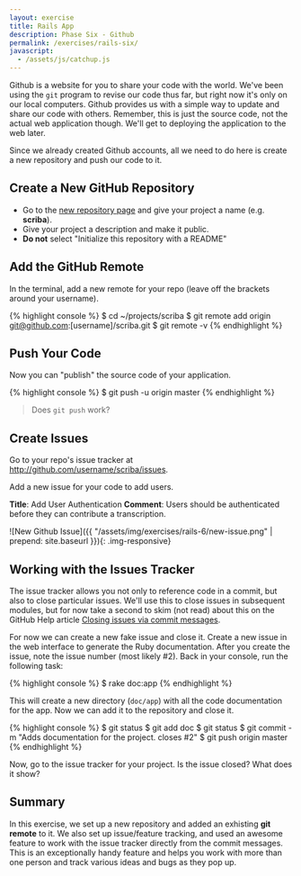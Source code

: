 ```yaml
---
layout: exercise
title: Rails App
description: Phase Six - Github
permalink: /exercises/rails-six/
javascript:
  - /assets/js/catchup.js
---
```


Github is a website for you to share your code with the world. We've
been using the `git` program to revise our code thus far, but right now
it's only on our local computers. Github provides us with a simple way
to update and share our code with others. Remember, this is just the
source code, not the actual web application though. We'll get to
deploying the application to the web later.

Since we already created Github accounts, all we need to do here is
create a new repository and push our code to it.

## Create a New GitHub Repository

* Go to the [new repository page](http://github.com/new) and give your project
a name (e.g. **scriba**).
* Give your project a description and make it public.
* **Do not** select "Initialize this repository with a README"

## Add the GitHub Remote

In the terminal, add a new remote for your repo (leave off the brackets around your username).

{% highlight console %}
$ cd ~/projects/scriba
$ git remote add origin git@github.com:[username]/scriba.git
$ git remote -v
{% endhighlight %}

## Push Your Code
Now you can "publish" the source code of your application.

{% highlight console %}
$ git push -u origin master
{% endhighlight %}

> Does `git push` work?

## Create Issues

Go to your repo's issue tracker at http://github.com/username/scriba/issues.

Add a new issue for your code to add users.

**Title**: Add User Authentication
**Comment**: Users should be authenticated before they can contribute a
transcription.

![New Github Issue]({{ "/assets/img/exercises/rails-6/new-issue.png" | prepend: site.baseurl }}){: .img-responsive}

## Working with the Issues Tracker

The issue tracker allows you not only to reference code in a commit, but also to close particular issues. We'll use this to close issues in subsequent
modules, but for now take a second to skim (not read) about this on the GitHub Help
article [Closing issues via commit messages][closing].

For now we can create a new fake issue and close it. Create a new issue in the
web interface to generate the Ruby documentation. After you create the issue,
note the issue number (most likely #2). Back in your console, run the following
task:

{% highlight console %}
$ rake doc:app
{% endhighlight %}

This will create a new directory (`doc/app`) with all the code documentation
for the app. Now we can add it to the repository and close it.

{% highlight console %}
$ git status
$ git add doc
$ git status
$ git commit -m "Adds documentation for the project. closes #2"
$ git push origin master
{% endhighlight %}

Now, go to the issue tracker for your project. Is the issue closed? What does
it show?

## Summary
In this exercise, we set up a new repository and added an exhisting **git
remote** to it. We also set up issue/feature tracking, and used an awesome
feature to work with the issue tracker directly from the commit messages.
This is an exceptionally handy feature and helps you work with more than one
person and track various ideas and bugs as they pop up.

[closing]: https://help.github.com/articles/closing-issues-via-commit-messages
